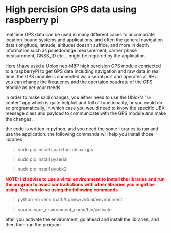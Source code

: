 <h1>High percision GPS data using raspberry pi</h1>

real time GPS data can be used in many different cases to accomodate location-bound systems and applications.
and often the general navigation data (longitude, latitude, altitude) doesn't suffice, and more in depth information 
such as psuedorange measurement, carrier phase measurement,  GNSS_ID etc... might be required by the application.

Here I have used a Ublox neo-M8P high percision GPS module connected to a raspberryPi to get GPS data
including navigation and raw data in real time. the GPS module is connected via a seiral port and operates at 
8Hz. you can change the frequency and the opertaion baudrate of the GPS module as per your needs. 

in order to make said changes, you either need to use the Ublox's "u-center" app which is quite helpfull and full of 
functionality, or you could do so programatically, in which case you would need to know the specific UBX message
class and payload to communicate with the GPS module and make the changes. 

the code is written in python, and you need the some libraries to run and use the application.
the following commands will help you install those libraries

> sudo pip install sparkfun-ublox-gps

> sudo pip install pyserial

> sudo pip install pyubx2


<span style="color:red;">**NOTE: I'd advise to use a virtal environment to install the libraries and run the program to avoid contradictions**</span>
<span style="color:red;">**with other libraries you might be using. You can do so using the following commands**</span>


> python -m venv /path/to/new/virtual/environment

> source your_environment_name/bin/activate

after you activate the environment, go ahead and install the libraries, and then then run the program


